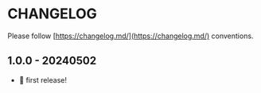 # CHANGELOG

Please follow [https://changelog.md/](https://changelog.md/) conventions.

## 1.0.0 - 20240502
- 🎉 first release!
